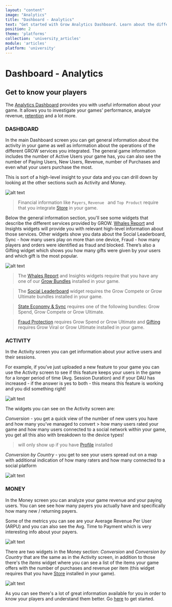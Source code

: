 ```yaml
---
layout: "content"
image: "Analytics"
title: "Dashboard - Analytics"
text: "Get started with Grow Analytics Dashboard. Learn about the different metrics we're showing and how to use them."
position: 2
theme: 'platforms'
collection: 'university_articles'
module: 'articles'
platform: 'university'
---
```


# Dashboard - Analytics

## Get to know your players

The [Analytics Dashboard](http://dashboard.soom.la/) provides you with useful information about your game. It allows you to investigate your games' performance, analyze revenue, [retention](/university/articles/Grow_Retention) and a lot more.

### DASHBOARD

In the main Dashboard screen you can get general information about the activity in your game as well as information about the operations of the different GROW services you integrated. The general game information includes the number of Active Users your game has, you can also see the number of Paying Users, New Users, Revenue, number of Purchases and even what your users purchase the most.

This is sort of a high-level insight to your data and you can drill down by looking at the other sections such as Activity and Money.

![alt text](/img/docs/university/9_Grow_Analytics_Dashboard.png "Dashboard")

> Financial information like `Payers`, `Revenue ` and `Top Product` require that you integrate [Store](http://know.soom.la/unity/store/) in your game.

Below the general information section, you'll see some widgets that describe the different services provided by GROW. [Whales Report](/university/articles/Grow_WhalesReport) and Insights widgets will provide you with relevant high-level information about those services. Other widgets show you data about the Social Leaderboard, Sync - how many users play on more than one device, Fraud - how many players and orders were identified as fraud and blocked. There’s also a Gifting widget which shows you how many gifts were given by your users and which gift is the most popular.

![alt text](/img/docs/university/10_Grow_Analytics_Dashboard_Widgtets.png "Dashboard Widgets")

> The [Whales Report](/university/articles/Grow_WhalesReport) and Insights widgets require that you have any one of our [Grow Bundles](http://dashboard.soom.la/games//quickStart) installed in your game.

> The [Social Leaderboard](http://know.soom.la/unity/grow/grow_leaderboards/) widget requires the Grow Compete or Grow Ultimate bundles installed in your game.

> [State Economy & Sync](http://know.soom.la/unity/grow/grow_sync/) requires one of the following bundles: Grow Spend, Grow Compete or Grow Ultimate.

> [Fraud Protection](/university/articles/Grow_FraudProtection) requires Grow Spend or Grow Ultimate and [Gifting](http://know.soom.la/unity/grow/grow_gifting/) requires Grow Viral or Grow Ultimate installed in your game.

### ACTIVITY

In the Activity screen you can get information about your active users and their sessions.

For example, if you’ve just uploaded a new feature to your game you can use the Activity screen to see if this feature keeps your users in the game for a longer period of time (Avg. Session Duration) and if your DAU has increased - if the answer is yes to both - this means this feature is working and you did something right!

![alt text](/img/docs/university/11_Grow_Analytics_Activity.png "Activity")

The widgets you can see on the Activity screen are:

*Conversion* - you get a quick view of the number of new users you have and how many you’ve managed to convert > how many users rated your game and how many users connected to a social network within your game, you get all this also with breakdown to the device types!
> will only show up if you have [Profile](http://know.soom.la/unity/profile/) installed

*Conversion by Country* - you get to see your users spread out on a map with additional indication of how many raters and how many connected to a social platform

![alt text](/img/docs/university/12_Grow_Analytics_Activity_Widgets.png "Activity Widgets")

### MONEY

In the Money screen you can analyze your game revenue and your paying users. You can see see how many payers you actually have and specifically how many new / returning payers.

Some of the metrics you can see are your Average Revenue Per User (ARPU) and you can also see the Avg. Time to Payment which is very interesting info about your payers.

![alt text](/img/docs/university/13_Grow_Analytics_Money.png "Money")

There are two widgets in the Money section: *Conversion* and *Conversion by Country* that are the same as in the Activity screen, in addition to those there's the *Items* widget where you can see a list of the items your game offers with the number of purchases and revenue per item (this widget requires that you have [Store](http://know.soom.la/unity/store/) installed in your game).

![alt text](/img/docs/university/14_Grow_Analytics_Money_Widgets.png "Money Widgets")

As you can see there's a lot of great information available for you in order to know your players and understand them better. Go [here](http://dashboard.soom.la) to get started.
